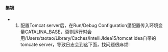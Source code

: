 #### 集锦

+ 1. 配置Tomcat server后，在Run/Debug Configuration里配置传入环境变量CATALINA_BASE，否则运行时会用/Users/taotao/Library/Caches/IntelliJIdea15/tomcat idea自带的tomcate server，导致日志会到这下面，找问题很麻烦!
